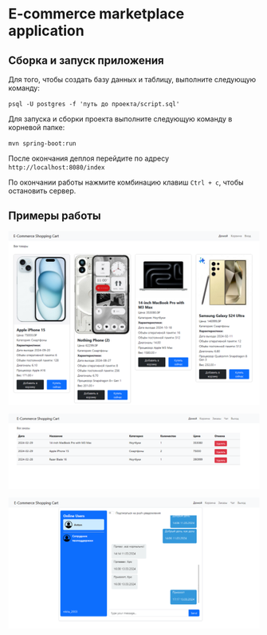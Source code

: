 # E-commerce marketplace application

## Сборка и запуск приложения

Для того, чтобы создать базу данных и таблицу, выполните следующую команду:

`
psql -U postgres -f 'путь до проекта/script.sql'
`

Для запуска и сборки проекта выполните следующую команду в корневой папке:

`
mvn spring-boot:run
`

После окончания деплоя перейдите по адресу `http://localhost:8080/index`

По окончании работы нажмите комбинацию клавиш `Ctrl + c`, чтобы остановить сервер.

## Примеры работы

![ref_1](references/ref_1.png)

![ref_2](references/ref_2.png)

![ref_3](references/ref_3.png)
